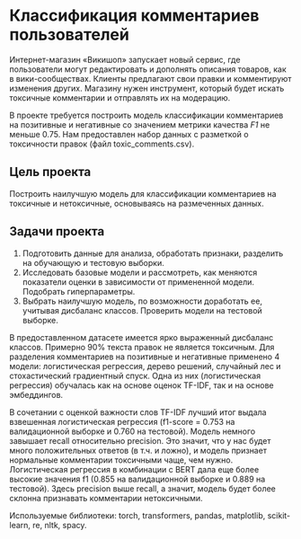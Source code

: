 # Классификация комментариев пользователей

Интернет-магазин «Викишоп» запускает новый сервис, где пользователи могут редактировать и дополнять описания товаров, как в вики-сообществах. Клиенты предлагают свои правки и комментируют изменения других. Магазину нужен инструмент, который будет искать токсичные комментарии и отправлять их на модерацию. 

В проекте требуется построить модель классификации комментариев на позитивные и негативные со значением метрики качества *F1* не меньше 0.75. Нам предоставлен набор данных с разметкой о токсичности правок (файл toxic_comments.csv). 

## Цель проекта

Построить наилучшую модель для классификации комментариев на токсичные и нетоксичные, основываясь на размеченных данных.

## Задачи проекта

1. Подготовить данные для анализа, обработать признаки, разделить на обучающую и тестовую выборки.
2. Исследовать базовые модели и рассмотреть, как меняются показатели оценки в зависимости от примененной модели. Подобрать гиперпараметры.
3. Выбрать наилучшую модель, по возможности доработать ее, учитывая дисбаланс классов. Проверить модели на тестовой выборке.

В предоставленном датасете имеется ярко выраженный дисбаланс классов. Примерно 90% текста правок не является токсичным.
Для разделения комментариев на позитивные и негативные применено 4 модели: логистическая регрессия, дерево решений, случайный лес и стохастический градиентный спуск. Одна из них (логистическая регрессия) обучалась как на основе оценок TF-IDF, так и на основе эмбеддингов. 

В сочетании с оценкой важности слов TF-IDF лучший итог выдала взвешенная логистическая регрессия (f1-score = 0.753 на валидационной выборке и 0.760 на тестовой). Модель немного завышает recall относительно precision. Это значит, что у нас будет много положительных ответов (в т.ч. и ложно), и модель признает нормальные комментарии токсичными чаще, чем нужно.
Логистическая регрессия в комбинации с BERT дала еще более высокие значения f1 (0.855 на валидационной выборке и 0.889 на тестовой). Здесь precision выше recall, а значит, модель будет более склонна признавать комментарии нетоксичными.

Используемые библиотеки: torch, transformers, pandas, matplotlib, scikit-learn, re, nltk, spacy.
